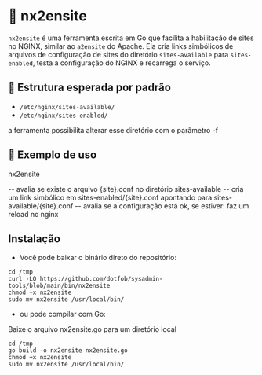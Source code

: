 # 🔧 nx2ensite

`nx2ensite` é uma ferramenta escrita em Go que facilita a habilitação de sites no NGINX, similar ao `a2ensite` do Apache. Ela cria links simbólicos de arquivos de configuração de sites do diretório `sites-available` para `sites-enabled`, testa a configuração do NGINX e recarrega o serviço.

## 📂 Estrutura esperada por padrão

- `/etc/nginx/sites-available/`
- `/etc/nginx/sites-enabled/`

a ferramenta possibilita alterar esse diretório com o parâmetro -f

## 🧪 Exemplo de uso

nx2ensite <site>

 -- avalia se existe o arquivo {site}.conf no diretório sites-available
 -- cria um link simbólico em sites-enabled/{site}.conf apontando para sites-available/{site}.conf
 -- avalia se a configuração está ok, se estiver: faz um reload no nginx

## Instalação

- Você pode baixar o binário direto do repositório:
```
cd /tmp
curl -LO https://github.com/dotfob/sysadmin-tools/blob/main/bin/nx2ensite
chmod +x nx2ensite
sudo mv nx2ensite /usr/local/bin/
```
- ou pode compilar com Go:

Baixe o arquivo nx2ensite.go para um diretório local 
```
cd /tmp
go build -o nx2ensite nx2ensite.go
chmod +x nx2ensite
sudo mv nx2ensite /usr/local/bin/
```





